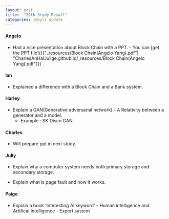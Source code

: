 ```yaml
---
layout: post
title:  "29th Study Result"
categories: jekyll update
---
```



#### Angelo

- Had a nice presentation about Block Chain with a PPT. 
        - You can [get the PPT file]({{"_resources/Block Chain(Angelo Yang).pdf"| "CharlesAnHalJulige.github.io/_resources/Block Chain(Angelo Yang).pdf"}})


#### Ian 

- Explained a difference with a Block Chain and a Bank system.


#### Harley

- Explain a GAN(Generative adversarial network)
        - A Relativity between a generator and a model.
  	- Example : SK Disco GAN

#### Charles

- Will prepare ppt in next study.

#### Jully

- Explain why a computer system needs both primary storage and secondary storage.

- Explain what is page fault and how it works.

#### Paige

- Explain a book 'Interesting AI keyword'
        - Human intelligence and Artifical Intelligence
        - Expert system
